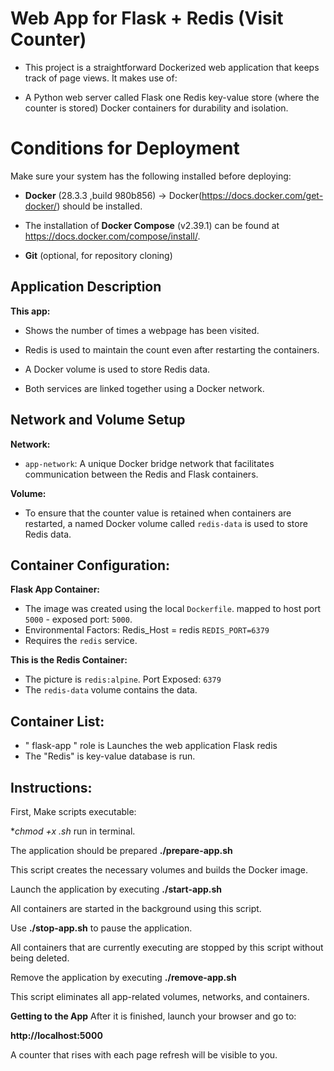 # Web App for Flask + Redis (Visit Counter)

- This project is a straightforward Dockerized web application that keeps track of page views. It makes use of:

- A Python web server called Flask one Redis key-value store (where the counter is stored) Docker containers for durability and isolation.


# Conditions for Deployment

Make sure your system has the following installed before deploying:

- **Docker** (28.3.3 ,build 980b856) → Docker(https://docs.docker.com/get-docker/) should be installed.

- The installation of **Docker Compose** (v2.39.1) can be found at https://docs.docker.com/compose/install/.

- **Git** (optional, for repository cloning)


##  Application Description

**This app:**

- Shows the number of times a webpage has been visited.

- Redis is used to maintain the count even after restarting the containers.

- A Docker volume is used to store Redis data.

- Both services are linked together using a Docker network.


## Network and Volume Setup

**Network:**

- `app-network`: A unique Docker bridge network that facilitates communication between the Redis and Flask containers.

**Volume:**

- To ensure that the counter value is retained when containers are restarted, a named Docker volume called `redis-data` is used to store Redis data.


## Container Configuration:

**Flask App Container:**

- The image was created using the local `Dockerfile`.
   mapped to host port `5000` - exposed port: `5000`.
- Environmental Factors:
    Redis_Host = redis
    `REDIS_PORT=6379`
- Requires the `redis` service.

**This is the Redis Container:**

- The picture is `redis:alpine`.
    Port Exposed: `6379`
- The `redis-data` volume contains the data.


## Container List:

- " flask-app " role is  Launches the web application Flask redis      
- The "Redis" is key-value database is run. 


## Instructions:  

First, Make scripts executable:

**chmod +x *.sh** run in terminal.

The application should be prepared
**./prepare-app.sh**

This script creates the necessary volumes and builds the Docker image.

Launch the application by executing
**./start-app.sh**

All containers are started in the background using this script.

 Use **./stop-app.sh** to pause the application.

All containers that are currently executing are stopped by this script without being deleted.

 Remove the application by executing
**./remove-app.sh**

This script eliminates all app-related volumes, networks, and containers.

**Getting to the App**
After it is finished, launch your browser and go to:

**http://localhost:5000**

A counter that rises with each page refresh will be visible to you.


